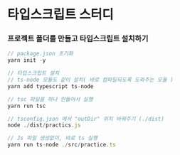 # 타입스크립트 스터디

### 프로젝트 폴더를 만들고 타입스크립트 설치하기

```javascript
// package.json 초기화
yarn init -y

// 타입스크립트 설치
// ts-node 모듈도 같이 설치( 바로 컴파일되도록 도와주는 모듈 )
yarn add typescript ts-node

// tsc 파일을 하나 만들어서 실행
yarn run tsc

// tsconfig.json 에서 "outDir" 위치 바꿔주기 (./dist)
node ./dist/practics.js

// Js 파일 생성없이, 바로 ts 실행
yarn run ts-node ./src/practice.ts
```
